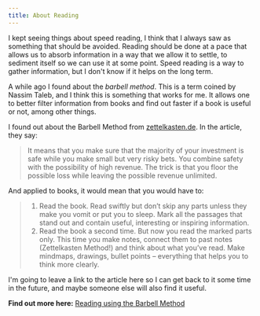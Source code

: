 ```yaml
---
title: About Reading
---
```


I kept seeing things about speed reading, I think that I always saw as something that should be avoided. Reading should be done at a pace that allows us to absorb information in a way that we allow it to settle, to sediment itself so we can use it at some point. Speed reading is a way to gather information, but I don't know if it helps on the long term.

A while ago I found about the *barbell method*. This is a term coined by Nassim Taleb, and I think this is something that works for me. It allows one to better filter information from books and find out faster if a book is useful or not, among other things.

I found out about the Barbell Method from [zettelkasten.de](https://zettelkasten.de). In the article, they say:

> It means that you make sure that the majority of your investment is safe while you make small but very risky bets. You combine safety with the possibility of high revenue. The trick is that you floor the possible loss while leaving the possible revenue unlimited.

And applied to books, it would mean that you would have to:

> 1. Read the book. Read swiftly but don’t skip any parts unless they make you vomit or put you to sleep. Mark all the passages that stand out and contain useful, interesting or inspiring information.
> 2. Read the book a second time. But now you read the marked parts only. This time you make notes, connect them to past notes (Zettelkasten Method!) and think about what you’ve read. Make mindmaps, drawings, bullet points – everything that helps you to think more clearly. 

I'm going to leave a link to the article here so I can get back to it some time in the future, and maybe someone else will also find it useful.

**Find out more here:** [Reading using the Barbell Method](https://zettelkasten.de/posts/barbell-method-reading/)
